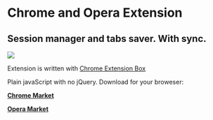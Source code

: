 Chrome and Opera Extension
==========================

Session manager and tabs saver. With sync.
------------------------------------------

![](https://raw.githubusercontent.com/onikienko/TabHamster/master/img/ext_icons/128.png)

Extension is written with [Chrome Extension Box](https://github.com/onikienko/chrome-extensions-box)

Plain javaScript with no jQuery. Download for your broweser:

**[Chrome Market](https://chrome.google.com/webstore/detail/tabhamster/mkfjjmjmnplabnplceaekkjcmdddokee)**

**[Opera Market](https://addons.opera.com/ru/extensions/details/tabhamster/?display=ru)**
